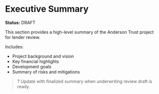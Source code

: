 # Executive Summary

**Status:** DRAFT

This section provides a high-level summary of the Anderson Trust project for lender review.

Includes:
- Project background and vision
- Key financial highlights
- Development goals
- Summary of risks and mitigations

> ? Update with finalized summary when underwriting review draft is ready.
